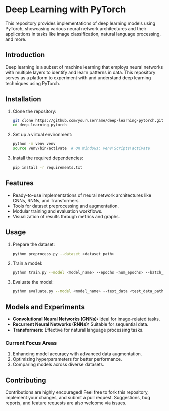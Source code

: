 # Deep Learning with PyTorch

This repository provides implementations of deep learning models using PyTorch, showcasing various neural network architectures and their applications in tasks like image classification, natural language processing, and more.

## Introduction
Deep learning is a subset of machine learning that employs neural networks with multiple layers to identify and learn patterns in data. This repository serves as a platform to experiment with and understand deep learning techniques using PyTorch.

## Installation
1. Clone the repository:
    ```bash
    git clone https://github.com/yourusername/deep-learning-pytorch.git
    cd deep-learning-pytorch
    ```
2. Set up a virtual environment:
    ```bash
    python -m venv venv
    source venv/bin/activate  # On Windows: venv\Scripts\activate
    ```
3. Install the required dependencies:
    ```bash
    pip install -r requirements.txt
    ```

## Features
- Ready-to-use implementations of neural network architectures like CNNs, RNNs, and Transformers.
- Tools for dataset preprocessing and augmentation.
- Modular training and evaluation workflows.
- Visualization of results through metrics and graphs.

## Usage
1. Prepare the dataset:
    ```bash
    python preprocess.py --dataset <dataset_path>
    ```
2. Train a model:
    ```bash
    python train.py --model <model_name> --epochs <num_epochs> --batch_size <batch_size>
    ```
3. Evaluate the model:
    ```bash
    python evaluate.py --model <model_name> --test_data <test_data_path>
    ```
## Models and Experiments
- **Convolutional Neural Networks (CNNs):** Ideal for image-related tasks.
- **Recurrent Neural Networks (RNNs):** Suitable for sequential data.
- **Transformers:** Effective for natural language processing tasks.

### Current Focus Areas
1. Enhancing model accuracy with advanced data augmentation.
2. Optimizing hyperparameters for better performance.
3. Comparing models across diverse datasets.

## Contributing
Contributions are highly encouraged! Feel free to fork this repository, implement your changes, and submit a pull request. Suggestions, bug reports, and feature requests are also welcome via issues.

